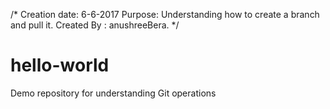 /*
Creation date: 6-6-2017
Purpose:  Understanding how to create a branch and pull it.
Created By : anushreeBera.
*/
# hello-world
Demo repository for understanding Git operations
